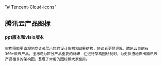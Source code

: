 "# Tencent-Cloud-icons" 
## 腾讯云产品图标 
#### ppt版本和visio版本
```
架构图能更直观地向读者展示您的设计架构和部署结构，使读者更易理解。腾讯云目前有300+款云产品，图标成为区分产品重要的标识，在进行架构图绘制时，为更快捷地画出腾讯云产品相关的架构图，整理了常用的图标供大家使用。
```

